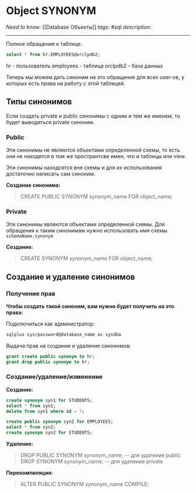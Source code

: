 
# Object SYNONYM
*Need to know:* [[Database Объекты]]
*tags:* #sql 
*description:* 

---

Полное обращение к таблице:
```sql
select * from hr.EMPLOYEES@orclpdb2;
```
hr - пользователь
employees - таблица
orclpdb2 - база данных

Теперь мы можем дать синоним на это обращение для всех user-ов, у которых есть права на работу с этой таблицей.

## Типы синонимов
Если создать private и public синонимы с одним и тем же именем, то будет выводиться private синоним. 

### Public
Эти синонимы не являются объектами определенной схемы, то есть они не находятся в том же пространтсве имен, что и таблицы или view. 

Эти синонимы находсятся вне схемы и для их использования достаточно написать сам синоним.

**Создание синонима:**
>CREATE PUBLIC SYNONYM synonym_name
>FOR object_name;


### Private
Эти синонимы являются объектами определенной схемы.
Для обращения к таким синонимам нужно использовать имя схемы. `schemaName.synonym`

**Создание:**
>CREATE SYNONYM synonym_name
>FOR object_name;


## Создание и удаление синонимов
### Получение прав
**Чтобы создать такой синоним, вам нужно будет получить на это права:**

Подключиться как администратор:
```bash
sqlplus sys/password@database_name as sysdba
```

Выдача прав на создание и удаление синоинмов:
```sql
grant create public synonym to hr;
grant drop public synonym to hr;

```

### Создание/удаление/изменение

**Создание:**
```sql
create synonym syn1 for STUDENTS;
select * from syn1;
delete from syn1 where id = 7;

create public synonym syn2 for EMPLOYEES;
select * from syn2;
create synonym syn2 for STUDENTS;
```

**Удаление:**

>DROP PUBLIC SYNONYM synonym_name; -- для удаление public
DROP SYNONYM synonym_name; -- для удаление private


**Перекомпиляция:**
>ALTER PUBLIC SYNONYM synonym_name 
COMPILE;